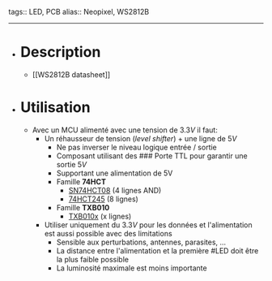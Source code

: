 tags:: LED, PCB
alias:: Neopixel, WS2812B
***

- # Description
	- [[WS2812B datasheet]]
- # Utilisation
	- Avec un MCU alimenté avec une tension de $3.3V$ il faut:
		- Un réhausseur de tension (*level shifter*) + une ligne de $5V$
			- Ne pas inverser le niveau logique entrée / sortie
			- Composant utilisant des ### Porte TTL pour garantir une sortie $5V$
			- Supportant une alimentation de 5V
			- Famille **74HCT**
				- [SN74HCT08](https://www.ti.com/product/SN74HCT08) (4 lignes AND)
				- [74HCT245](https://www.nexperia.com/products/analog-logic-ics/logic/buffers-inverters-transceivers/transceivers/series/74HC245-74HCT245.html) (8 lignes)
			- Famille **TXB010**
				- [TXB010x](https://www.ti.com/sitesearch/en-us/docs/universalsearch.tsp?langPref=en-US&searchTerm=TXB010&nr=3#q=TXB010&sort=relevancy&numberOfResults=25) (x lignes)
		- Utiliser uniquement du $3.3V$ pour les données et l'alimentation est aussi possible avec des limitations
			- Sensible aux perturbations, antennes, parasites, ...
			- La distance entre l'alimentation et la première #LED doit être la plus faible possible
			- La luminosité maximale est moins importante